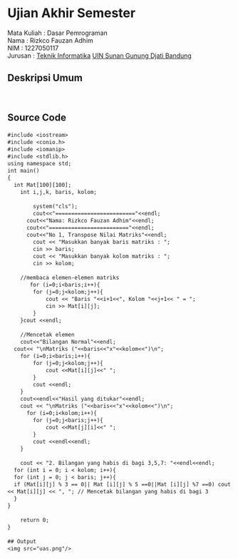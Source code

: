 
# Ujian Akhir Semester 
Mata Kuliah 	: Dasar Pemrograman
<br>Nama		: Rizkco Fauzan Adhim
<br>NIM		:	1227050117
<br>Jurusan		: [Teknik Informatika](http://if.uinsgd.ac.id/) [UIN Sunan Gunung Djati Bandung](https://uinsgd.ac.id/) 

## Deskripsi Umum
<br>

## Source Code
    #include <iostream>
    #include <conio.h>
    #include <iomanip>
    #include <stdlib.h>
    using namespace std;
    int main()
    {
      int Mat[100][100];
        int i,j,k, baris, kolom;

            system("cls");
            cout<<"========================="<<endl;
          cout<<"Nama: Rizkco Fauzan Adhim"<<endl;
          cout<<"========================="<<endl;
          cout<<"No 1, Transpose Nilai Matriks"<<endl;
            cout << "Masukkan banyak baris matriks : ";
            cin >> baris;
            cout << "Masukkan banyak kolom matriks : ";
            cin >> kolom;

        //membaca elemen-elemen matriks 
           for (i=0;i<baris;i++){
            for (j=0;j<kolom;j++){
                cout << "Baris "<<i+1<<", Kolom "<<j+1<< " = ";
                cin >> Mat[i][j];
            }
        }cout <<endl;

        //Mencetak elemen 
        cout<<"Bilangan Normal"<<endl;
      cout<< "\nMatriks ("<<baris<<"x"<<kolom<<")\n";
        for (i=0;i<baris;i++){
            for (j=0;j<kolom;j++){
                cout <<Mat[i][j]<<" ";
            }
            cout <<endl;
        }
        cout<<endl<<"Hasil yang ditukar"<<endl;
        cout << "\nMatriks ("<<baris<<"x"<<kolom<<")\n";
          for (i=0;i<kolom;i++){
            for (j=0;j<baris;j++){
                cout <<Mat[j][i]<<" ";
            }
            cout <<endl<<endl;
        }

        cout << "2. Bilangan yang habis di bagi 3,5,7: "<<endl<<endl;
      for (int i = 0; i < kolom; i++){
      for (int j = 0; j < baris; j++){
      if (Mat[i][j] % 3 == 0|| Mat [i][j] % 5 ==0||Mat [i][j] %7 ==0) cout << Mat[i][j] << ", "; // Mencetak bilangan yang habis di bagi 3
      }
    }

        return 0;
    }

    ## Output
    <img src="uas.png"/>
